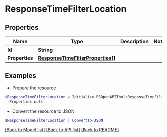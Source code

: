 # ResponseTimeFilterLocation
## Properties

Name | Type | Description | Notes
------------ | ------------- | ------------- | -------------
**Id** | **String** |  | 
**Properties** | [**ResponseTimeFilterProperties[]**](ResponseTimeFilterProperties.md) |  | 

## Examples

- Prepare the resource
```powershell
$ResponseTimeFilterLocation = Initialize-PSOpenAPIToolsResponseTimeFilterLocation  -Id null `
 -Properties null
```

- Convert the resource to JSON
```powershell
$ResponseTimeFilterLocation | ConvertTo-JSON
```

[[Back to Model list]](../README.md#documentation-for-models) [[Back to API list]](../README.md#documentation-for-api-endpoints) [[Back to README]](../README.md)

